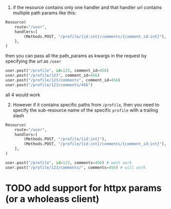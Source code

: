 1. if the resource contains only one handler and that handler url contains multiple path params like this:

```python
Resource(
    route="/user",
    handlers=[
        (Methods.POST, "/profile/{id:int}/comments/{comment_id:int}"),
    ],
)
```

then you can pass all the path_params as kwargs in the request by specifying the url as `/user`

```python
user.post("/profile", id=123, comment_id=456)
user.post("/profile/123", comment_id=456)
user.post("/profile/123/comments", comment_id=456)
user.post("/profile/123/comments/456")
```

all 4 would work

2. However if it contains specific paths from `/profile`, then you need to specify the sub-resource name of the specific `profile` with a trailing slash

```python
Resource(
    route="/user",
    handlers=[
        (Methods.POST, "/profile/{id:int}"),
        (Methods.POST, "/profile/{id:int}/comments/{comment_id:int}"),
    ],
)

user.post("/profile", id=123, comments=456) # wont work
user.post("/profile/123/comments/", comments=456) # will work
```


# TODO add support for httpx params (or a wholeass client)
